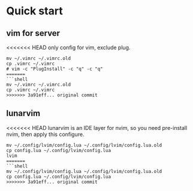 
# Quick start

## vim for server
<<<<<<< HEAD
only config for vim, exclude plug.

```shell
mv ~/.vimrc ~/.vimrc.old
cp .vimrc ~/.vimrc
# vim -c "PlugInstall" -c "q" -c "q"
=======
```shell
mv ~/.vimrc ~/.vimrc.old
cp .vimrc ~/.vimrc
>>>>>>> 3a91eff... original commit
```


## lunarvim 
<<<<<<< HEAD
lunarvim is an IDE layer for nvim, so you need pre-install nvim, then apply this configure.

```shell
mv ~/.config/lvim/config.lua ~/.config/lvim/config.lua.old
cp config.lua ~/.config/lvim/config.lua
lvim
=======
```shell
mv ~/.config/lvim/config.lua ~/.config/lvim/config.lua.old
cp config.lua ~/.config/lvim/config.lua
>>>>>>> 3a91eff... original commit
```
